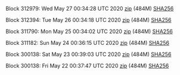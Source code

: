 Block 312979: Wed May 27 00:34:28 UTC 2020 [zip](https://dash-bootstrap.ams3.digitaloceanspaces.com/testnet/2020-05-27/bootstrap.dat.zip) (484M) [SHA256](https://dash-bootstrap.ams3.digitaloceanspaces.com/testnet/2020-05-27/sha256.txt)

Block 312394: Tue May 26 00:34:18 UTC 2020 [zip](https://dash-bootstrap.ams3.digitaloceanspaces.com/testnet/2020-05-26/bootstrap.dat.zip) (484M) [SHA256](https://dash-bootstrap.ams3.digitaloceanspaces.com/testnet/2020-05-26/sha256.txt)

Block 311790: Mon May 25 00:34:02 UTC 2020 [zip](https://dash-bootstrap.ams3.digitaloceanspaces.com/testnet/2020-05-25/bootstrap.dat.zip) (484M) [SHA256](https://dash-bootstrap.ams3.digitaloceanspaces.com/testnet/2020-05-25/sha256.txt)

Block 311182: Sun May 24 00:36:15 UTC 2020 [zip](https://dash-bootstrap.ams3.digitaloceanspaces.com/testnet/2020-05-24/bootstrap.dat.zip) (484M) [SHA256](https://dash-bootstrap.ams3.digitaloceanspaces.com/testnet/2020-05-24/sha256.txt)

Block 300138: Sat May 23 00:39:03 UTC 2020 [zip](https://dash-bootstrap.ams3.digitaloceanspaces.com/testnet/2020-05-23/bootstrap.dat.zip) (484M) [SHA256](https://dash-bootstrap.ams3.digitaloceanspaces.com/testnet/2020-05-23/sha256.txt)

Block 300138: Fri May 22 00:37:47 UTC 2020 [zip](https://dash-bootstrap.ams3.digitaloceanspaces.com/testnet/2020-05-22/bootstrap.dat.zip) (484M) [SHA256](https://dash-bootstrap.ams3.digitaloceanspaces.com/testnet/2020-05-22/sha256.txt)
